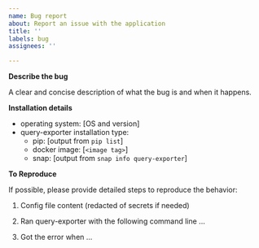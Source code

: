 ```yaml
---
name: Bug report
about: Report an issue with the application
title: ''
labels: bug
assignees: ''

---
```


**Describe the bug**

A clear and concise description of what the bug is and when it happens.

**Installation details**

- operating system: [OS and version]
- query-exporter installation type:
  - pip: [output from `pip list`]
  - docker image: [`<image tag>`]
  - snap: [output from `snap info query-exporter`]

**To Reproduce**

If possible, please provide detailed steps to reproduce the behavior:

1. Config file content (redacted of secrets if needed)

2. Ran query-exporter with the following command line ...

3. Got the error when ...
